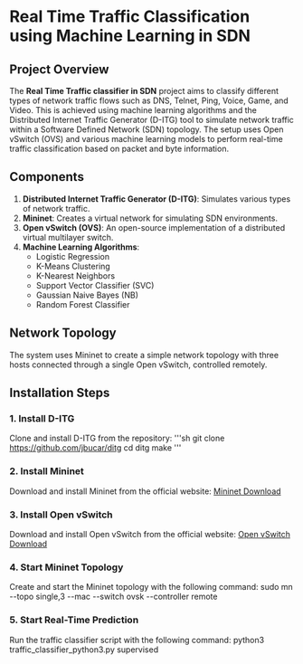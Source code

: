 # Real Time Traffic Classification using Machine Learning in SDN

## Project Overview

The **Real Time Traffic classifier in SDN** project aims to classify different types of network traffic flows such as DNS, Telnet, Ping, Voice, Game, and Video. This is achieved using machine learning algorithms and the Distributed Internet Traffic Generator (D-ITG) tool to simulate network traffic within a Software Defined Network (SDN) topology. The setup uses Open vSwitch (OVS) and various machine learning models to perform real-time traffic classification based on packet and byte information.

## Components

1. **Distributed Internet Traffic Generator (D-ITG)**: Simulates various types of network traffic.
2. **Mininet**: Creates a virtual network for simulating SDN environments.
3. **Open vSwitch (OVS)**: An open-source implementation of a distributed virtual multilayer switch.
4. **Machine Learning Algorithms**:
    - Logistic Regression
    - K-Means Clustering
    - K-Nearest Neighbors
    - Support Vector Classifier (SVC)
    - Gaussian Naive Bayes (NB)
    - Random Forest Classifier

## Network Topology

The system uses Mininet to create a simple network topology with three hosts connected through a single Open vSwitch, controlled remotely.

## Installation Steps

### 1. Install D-ITG

Clone and install D-ITG from the repository:
'''sh
git clone https://github.com/jbucar/ditg
cd ditg
make
'''

### 2. Install Mininet
Download and install Mininet from the official website:
[Mininet Download](https://mininet.org/download/)

### 3. Install Open vSwitch
Download and install Open vSwitch from the official website:
[Open vSwitch Download](https://www.openvswitch.org/download/)

### 4. Start Mininet Topology
Create and start the Mininet topology with the following command:
sudo mn --topo single,3 --mac --switch ovsk --controller remote

### 5. Start Real-Time Prediction
Run the traffic classifier script with the following command:
python3 traffic_classifier_python3.py supervised

